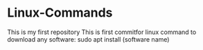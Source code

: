 # Linux-Commands
This is my first repository
This is first commitfor linux command 
to download any software: sudo apt install (software name)
